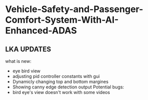 # Vehicle-Safety-and-Passenger-Comfort-System-With-AI-Enhanced-ADAS

## LKA UPDATES
what is new:
- eye bird view
- adjusting pid controller constants with gui
- Dynamicly changing top and bottom margines
- Showing canny edge detection output
Potential bugs:
- bird eye's view doesn't work with some videos

